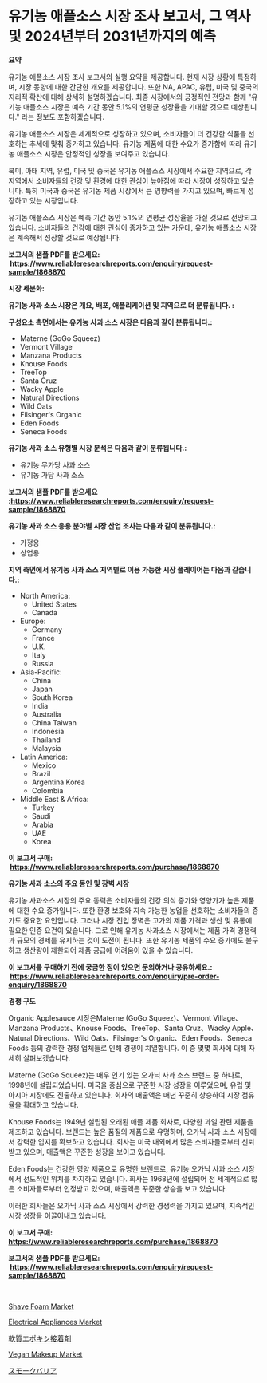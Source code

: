 <p><h1>유기농 애플소스 시장 조사 보고서, 그 역사 및 2024년부터 2031년까지의 예측</h1></p><p><strong>요약</strong></p>
<p><p>유기농 애플소스 시장 조사 보고서의 실행 요약을 제공합니다. 현재 시장 상황에 특정하며, 시장 동향에 대한 간단한 개요를 제공합니다. 또한 NA, APAC, 유럽, 미국 및 중국의 지리적 확산에 대해 상세히 설명하겠습니다. 최종 시장에서의 긍정적인 전망과 함께 "유기농 애플소스 시장은 예측 기간 동안 5.1%의 연평균 성장율을 기대할 것으로 예상됩니다." 라는 정보도 포함하겠습니다.</p><p>유기농 애플소스 시장은 세계적으로 성장하고 있으며, 소비자들이 더 건강한 식품을 선호하는 추세에 맞춰 증가하고 있습니다. 유기농 제품에 대한 수요가 증가함에 따라 유기농 애플소스 시장은 안정적인 성장을 보여주고 있습니다.</p><p>북미, 아태 지역, 유럽, 미국 및 중국은 유기농 애플소스 시장에서 주요한 지역으로, 각 지역에서 소비자들의 건강 및 환경에 대한 관심이 높아짐에 따라 시장이 성장하고 있습니다. 특히 미국과 중국은 유기농 제품 시장에서 큰 영향력을 가지고 있으며, 빠르게 성장하고 있는 시장입니다.</p><p>유기농 애플소스 시장은 예측 기간 동안 5.1%의 연평균 성장율을 가질 것으로 전망되고 있습니다. 소비자들의 건강에 대한 관심이 증가하고 있는 가운데, 유기농 애플소스 시장은 계속해서 성장할 것으로 예상됩니다.</p></p>
<p><strong>보고서의 샘플 PDF를 받으세요: &nbsp;<a href="https://www.reliableresearchreports.com/enquiry/request-sample/1868870">https://www.reliableresearchreports.com/enquiry/request-sample/1868870</a></strong></p>
<p><strong>시장 세분화:</strong></p>
<p><strong> 유기농 사과 소스 시장은 개요, 배포, 애플리케이션 및 지역으로 더 분류됩니다. :</strong></p>
<p><strong>구성요소 측면에서는 유기농 사과 소스 시장은 다음과 같이 분류됩니다.:</strong></p>
<p><ul><li>Materne (GoGo Squeez)</li><li>Vermont Village</li><li>Manzana Products</li><li>Knouse Foods</li><li>TreeTop</li><li>Santa Cruz</li><li>Wacky Apple</li><li>Natural Directions</li><li>Wild Oats</li><li>Filsinger's Organic</li><li>Eden Foods</li><li>Seneca Foods</li></ul></p>
<p><strong> 유기농 사과 소스 유형별 시장 분석은 다음과 같이 분류됩니다.:</strong></p>
<p><ul><li>유기농 무가당 사과 소스</li><li>유기농 가당 사과 소스</li></ul></p>
<p><strong>보고서의 샘플 PDF를 받으세요 :<a href="https://www.reliableresearchreports.com/enquiry/request-sample/1868870">https://www.reliableresearchreports.com/enquiry/request-sample/1868870</a></strong></p>
<p><strong> 유기농 사과 소스 응용 분야별 시장 산업 조사는 다음과 같이 분류됩니다.:</strong></p>
<p><ul><li>가정용</li><li>상업용</li></ul></p>
<p><strong>지역 측면에서 유기농 사과 소스 지역별로 이용 가능한 시장 플레이어는 다음과 같습니다.:</strong></p>
<p><ul>
    <li>
        North America:
        <ul>
            <li>United States</li>
            <li>Canada</li>
        </ul>
    </li>
    <li>
        Europe:
        <ul>
            <li>Germany</li>
            <li>France</li>
            <li>U.K.</li>
            <li>Italy</li>
            <li>Russia</li>
        </ul>
    </li>
    <li>
        Asia-Pacific:
        <ul>
            <li>China</li>
            <li>Japan</li>
            <li>South Korea</li>
            <li>India</li>
            <li>Australia</li>
            <li>China Taiwan</li>
            <li>Indonesia</li>
            <li>Thailand</li>
            <li>Malaysia</li>
        </ul>
    </li>
    <li>
        Latin America:
        <ul>
            <li>Mexico</li>
            <li>Brazil</li>
            <li>Argentina Korea</li>
            <li>Colombia</li>
        </ul>
    </li>
    <li>
        Middle East & Africa:
        <ul>
            <li>Turkey</li>
            <li>Saudi</li>
            <li>Arabia</li>
            <li>UAE</li>
            <li>Korea</li>
        </ul>
    </li>
    </ul></p>
<p><strong>이 보고서 구매: &nbsp;<a href="https://www.reliableresearchreports.com/purchase/1868870">https://www.reliableresearchreports.com/purchase/1868870</a></strong></p>
<p><strong>유기농 사과 소스의 주요 동인 및 장벽 시장</strong></p>
<p><p>유기농 사과소스 시장의 주요 동력은 소비자들의 건강 의식 증가와 영양가가 높은 제품에 대한 수요 증가입니다. 또한 환경 보호와 지속 가능한 농업을 선호하는 소비자들의 증가도 중요한 요인입니다. 그러나 시장 진입 장벽은 고가의 제품 가격과 생산 및 유통에 필요한 인증 요건이 있습니다. 그로 인해 유기농 사과소스 시장에서는 제품 가격 경쟁력과 규모의 경제를 유지하는 것이 도전이 됩니다. 또한 유기농 제품의 수요 증가에도 불구하고 생산량이 제한되어 제품 공급에 어려움이 있을 수 있습니다.</p></p>
<p><strong>이 보고서를 구매하기 전에 궁금한 점이 있으면 문의하거나 공유하세요.: &nbsp;<a href="https://www.reliableresearchreports.com/enquiry/pre-order-enquiry/1868870">https://www.reliableresearchreports.com/enquiry/pre-order-enquiry/1868870</a></strong></p>
<p><strong>경쟁 구도</strong></p>
<p><p>Organic Applesauce 시장은Materne (GoGo Squeez)、Vermont Village、Manzana Products、Knouse Foods、TreeTop、Santa Cruz、Wacky Apple、Natural Directions、Wild Oats、Filsinger's Organic、Eden Foods、Seneca Foods 등의 강력한 경쟁 업체들로 인해 경쟁이 치열합니다. 이 중 몇몇 회사에 대해 자세히 살펴보겠습니다.</p><p>Materne (GoGo Squeez)는 매우 인기 있는 오가닉 사과 소스 브랜드 중 하나로, 1998년에 설립되었습니다. 미국을 중심으로 꾸준한 시장 성장을 이루었으며, 유럽 및 아시아 시장에도 진출하고 있습니다. 회사의 매출액은 매년 꾸준히 상승하여 시장 점유율을 확대하고 있습니다.</p><p>Knouse Foods는 1949년 설립된 오래된 애플 제품 회사로, 다양한 과일 관련 제품을 제조하고 있습니다. 브랜드는 높은 품질의 제품으로 유명하며, 오가닉 사과 소스 시장에서 강력한 입지를 확보하고 있습니다. 회사는 미국 내외에서 많은 소비자들로부터 신뢰받고 있으며, 매출액은 꾸준한 성장을 보이고 있습니다.</p><p>Eden Foods는 건강한 영양 제품으로 유명한 브랜드로, 유기농 오가닉 사과 소스 시장에서 선도적인 위치를 차지하고 있습니다. 회사는 1968년에 설립되어 전 세계적으로 많은 소비자들로부터 인정받고 있으며, 매출액은 꾸준한 상승을 보고 있습니다.</p><p>이러한 회사들은 오가닉 사과 소스 시장에서 강력한 경쟁력을 가지고 있으며, 지속적인 시장 성장을 이끌어내고 있습니다.</p></p>
<p><strong>이 보고서 구매: &nbsp; <a href="https://www.reliableresearchreports.com/purchase/1868870">https://www.reliableresearchreports.com/purchase/1868870</a></strong></p>
<p><strong>보고서의 샘플 PDF를 받으세요: &nbsp;<a href="https://www.reliableresearchreports.com/enquiry/request-sample/1868870">https://www.reliableresearchreports.com/enquiry/request-sample/1868870</a></strong><strong></strong></p>
<p>&nbsp;</p>
<p><p><a href="https://github.com/indrystar/Market-Research-Report-List-2/blob/main/shave-foam-market.md">Shave Foam Market</a></p><p><a href="https://view.publitas.com/reportprime-1/electrical-appliances-market-research-report-reveals-the-latest-trends-and-opportunities-of-this-market-for-period-from-2024-2031/">Electrical Appliances Market</a></p><p><a href="https://github.com/ddwcuskozol07187/Market-Research-Report-List-1/blob/main/16541843505.md">軟質エポキシ接着剤</a></p><p><a href="https://github.com/AKSHATREPORTPRIME/Market-Research-Report-List-3/blob/main/vegan-makeup-market.md">Vegan Makeup Market</a></p><p><a href="https://github.com/xtkhtofdt934839/Market-Research-Report-List-1/blob/main/29076363504.md">スモークバリア</a></p></p>